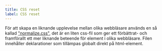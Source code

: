 ```yaml
---
title: CSS reset
label: CSS reset
---
```


För att skapa en liknande upplevelse mellan olika webbläsare används en så kallad ["normalize.css"](http://necolas.github.io/normalize.css/), det är en liten css-fil som ger ett förbättrat- och framförallt ett mer liknande beteende för element i olika webbläsare. Filen innehåller deklarationer som tillämpas globalt direkt på html-element.